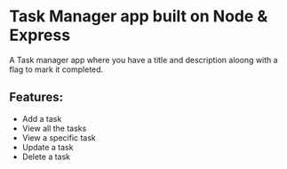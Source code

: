 # Task Manager app built on Node & Express

A Task manager app where you have a title and description aloong with a flag to mark it completed.

## Features:
- Add a task
- View all the tasks
- View a specific task
- Update a task
- Delete a task

> 